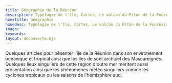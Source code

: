 ```yaml
---
title: Géographie de la Réunion
description: Typologie de l'île, Cartes, Le volcan du Piton de la Fournaise, les cyclones, sites caractéristiques
hometitle: Géographie
homedesc: Typologie de l'île, Cartes, Le volcan du Piton de la Fournaise, les cyclones, sites caractéristiques
image:
keywords:
layout: decouverte.njk
---
```


Quelques articles pour pésenter l'île de la Réunion dans son environement océanique et tropical ainsi que les îles de sont archipel des Mascareignes. Quelques lieux singuliers de cette région d'outre mer méritent aussi présentation ainsi que les phénomènes météo singuliers comme les cyclones tropicaux ou les saisons de l'hémisphère sud.
